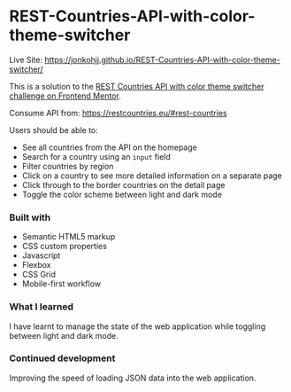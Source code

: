 # REST-Countries-API-with-color-theme-switcher

Live Site: https://jonkohjj.github.io/REST-Countries-API-with-color-theme-switcher/


This is a solution to the [REST Countries API with color theme switcher challenge on Frontend Mentor](https://www.frontendmentor.io/challenges/rest-countries-api-with-color-theme-switcher-5cacc469fec04111f7b848ca).

Consume API from: https://restcountries.eu/#rest-countries

Users should be able to:

- See all countries from the API on the homepage
- Search for a country using an `input` field
- Filter countries by region
- Click on a country to see more detailed information on a separate page
- Click through to the border countries on the detail page
- Toggle the color scheme between light and dark mode

### Built with

- Semantic HTML5 markup
- CSS custom properties
- Javascript
- Flexbox
- CSS Grid
- Mobile-first workflow

### What I learned

I have learnt to manage the state of the web application while toggling between light and dark mode. 


### Continued development

Improving the speed of loading JSON data into the web application.
